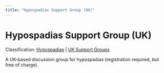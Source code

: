 ```yaml
---
title: "Hypospadias Support Group (UK)"
---
```


Hypospadias Support Group (UK)
==============================

Classification: [Hypospadias][1] | [UK Support Groups][2]

A UK-based discussion group for hypospadias (registration required, but free of charge).


[1]: /taxonomy/term/16
[2]: /support/uk
